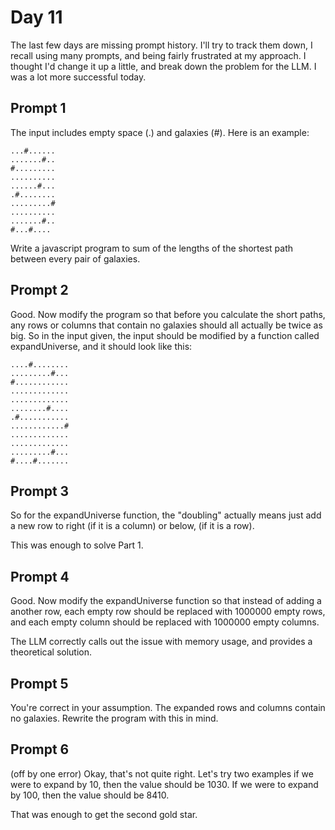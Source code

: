 # Day 11

The last few days are missing prompt history. I'll try to track them down, I recall using many prompts, and being fairly frustrated at my approach. I thought I'd change it up a little, 
and break down the problem for the LLM. I was a lot more successful today.

## Prompt 1

The input includes empty space (.) and galaxies (#).  Here is an example: 
```
...#......
.......#..
#.........
..........
......#...
.#........
.........#
..........
.......#..
#...#....
```

Write a javascript program to sum of the lengths of the shortest path between every pair of galaxies. 

## Prompt 2
Good. Now modify the program so that before you calculate the short paths, any rows or columns that contain no galaxies should all actually be twice as big. So in the input given, the input should be modified by a function called expandUniverse, and it should look like this: 
```
....#........
.........#...
#............
.............
.............
........#....
.#...........
............#
.............
.............
.........#...
#....#.......
```

## Prompt 3
So for the expandUniverse function, the "doubling" actually means just add a new row to right (if it is a column) or below, (if it is a row).

This was enough to solve Part 1.

## Prompt 4
Good. Now modify the expandUniverse function so that instead of adding a another row, each empty row should be replaced with 1000000 empty rows, and each empty column should be replaced with 1000000 empty columns.

The LLM correctly calls out the issue with memory usage, and provides a theoretical solution.

## Prompt 5
You're correct in your assumption. The expanded rows and columns contain no galaxies. Rewrite the program with this in mind.

## Prompt 6
(off by one error)
Okay, that's not quite right. Let's try two examples if we were to expand by 10, then the value should be 1030. If we were to expand by 100, then the value should be 8410.

That was enough to get the second gold star.

